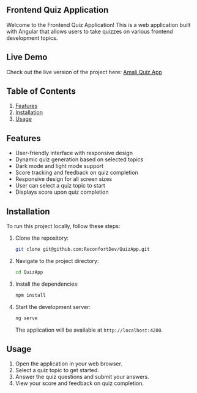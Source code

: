 ## Frontend Quiz Application

Welcome to the Frontend Quiz Application! This is a web application built with Angular that allows users to take quizzes on various frontend development topics.

## Live Demo

Check out the live version of the project here: [Amali Quiz App](https://amaliquiz.netlify.app/quiz)

## Table of Contents

1. [Features](#features)
2. [Installation](#installation)
3. [Usage](#usage)

## Features

- User-friendly interface with responsive design
- Dynamic quiz generation based on selected topics
- Dark mode and light mode support
- Score tracking and feedback on quiz completion
- Responsive design for all screen sizes
- User can select a quiz topic to start
- Displays score upon quiz completion

## Installation

To run this project locally, follow these steps:

1. Clone the repository:

   ```bash
   git clone git@github.com:ReconfortDev/QuizApp.git
   ```

2. Navigate to the project directory:

   ```bash
   cd QuizApp
   ```

3. Install the dependencies:

   ```bash
   npm install
   ```

4. Start the development server:

   ```bash
   ng serve
   ```

   The application will be available at `http://localhost:4200`.

## Usage

1. Open the application in your web browser.
2. Select a quiz topic to get started.
3. Answer the quiz questions and submit your answers.
4. View your score and feedback on quiz completion.
